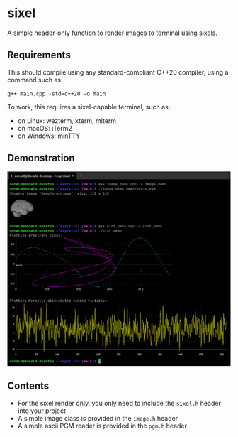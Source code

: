 # sixel

A simple header-only function to render images to terminal using sixels.

## Requirements

This should compile using any standard-compliant C++20 compiler, using a
command such as:

```
g++ main.cpp -std=c++20 -o main
```

To work, this requires a sixel-capable terminal, such as:
- on Linux: wezterm, xterm, mlterm
- on macOS: iTerm2
- on Windows: minTTY

## Demonstration

![sixel render in terminal](screenshot.png)


## Contents

- For the sixel render only, you only need to include the `sixel.h` header into
  your project
- A simple image class is provided in the `image.h` header
- A simple ascii PGM reader is provided in the `pgm.h` header


